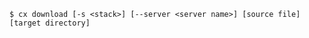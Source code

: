 <!-- usedin: [ _includes/_inlines/Toolbelt/common/download] - layout:code post: download_usage -->

```
$ cx download [-s <stack>] [--server <server name>] [source file] [target directory]
```
